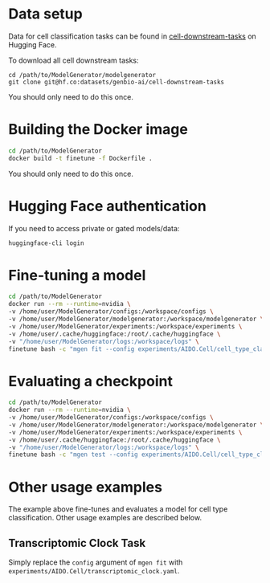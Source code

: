 # Data setup

Data for cell classification tasks can be found in [cell-downstream-tasks](https://huggingface.co/datasets/genbio-ai/cell-downstream-tasks) on Hugging Face.

To download all cell downstream tasks:
```
cd /path/to/ModelGenerator/modelgenerator
git clone git@hf.co:datasets/genbio-ai/cell-downstream-tasks
```

You should only need to do this once.

# Building the Docker image

```bash
cd /path/to/ModelGenerator
docker build -t finetune -f Dockerfile .
```

You should only need to do this once. 

# Hugging Face authentication

If you need to access private or gated models/data:

```bash
huggingface-cli login
```

# Fine-tuning a model

```bash
cd /path/to/ModelGenerator
docker run --rm --runtime=nvidia \
-v /home/user/ModelGenerator/configs:/workspace/configs \
-v /home/user/ModelGenerator/modelgenerator:/workspace/modelgenerator \
-v /home/user/ModelGenerator/experiments:/workspace/experiments \
-v /home/user/.cache/huggingface:/root/.cache/huggingface \
-v "/home/user/ModelGenerator/logs:/workspace/logs" \
finetune bash -c "mgen fit --config experiments/AIDO.Cell/cell_type_classification.yaml"
```

# Evaluating a checkpoint

```bash
cd /path/to/ModelGenerator
docker run --rm --runtime=nvidia \
-v /home/user/ModelGenerator/configs:/workspace/configs \
-v /home/user/ModelGenerator/modelgenerator:/workspace/modelgenerator \
-v /home/user/ModelGenerator/experiments:/workspace/experiments \
-v /home/user/.cache/huggingface:/root/.cache/huggingface \
-v "/home/user/ModelGenerator/logs:/workspace/logs" \
finetune bash -c "mgen test --config experiments/AIDO.Cell/cell_type_classification.yaml --ckpt_path /workspace/lightning_logs/version_X/checkpoints/my.ckpt"
```

# Other usage examples

The example above fine-tunes and evaluates a model for cell type classification. Other usage examples are described below. 

## Transcriptomic Clock Task
Simply replace the `config` argument of `mgen fit` with  `experiments/AIDO.Cell/transcriptomic_clock.yaml`.
